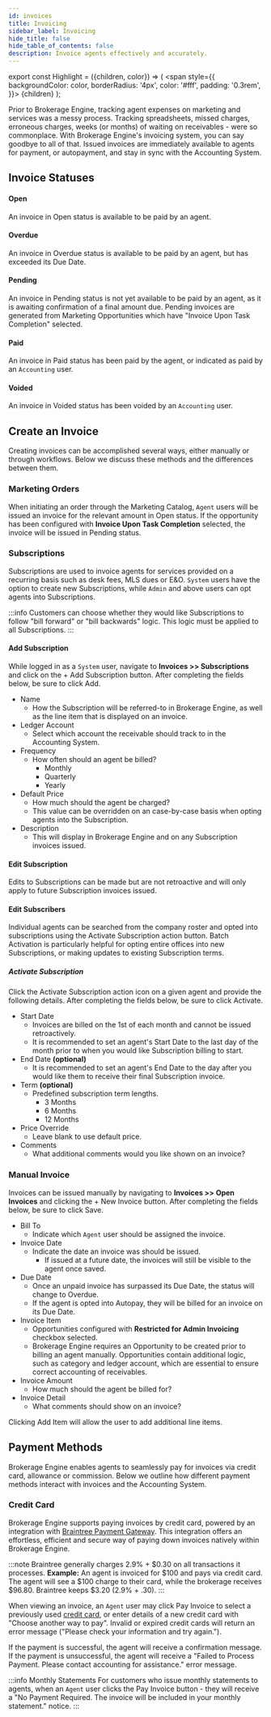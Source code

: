 ```yaml
---
id: invoices
title: Invoicing
sidebar_label: Invoicing
hide_title: false
hide_table_of_contents: false
description: Invoice agents effectively and accurately.
---
```

export const Highlight = ({children, color}) => (
  <span
    style={{
      backgroundColor: color,
      borderRadius: '4px',
      color: '#fff',
      padding: '0.3rem',
    }}>
    {children}
  </span>
);

Prior to Brokerage Engine, tracking agent expenses on marketing and services was a messy process. Tracking spreadsheets, missed charges, erroneous charges, weeks (or months) of waiting on receivables - were so commonplace. With Brokerage Engine's invoicing system, you can say goodbye to all of that. Issued invoices are immediately available to agents for payment, or autopayment, and stay in sync with the Accounting System.

## Invoice Statuses

#### <Highlight color="#FFA87D">Open</Highlight>
An invoice in Open status is available to be paid by an agent.

#### <Highlight color="#FFA000">Overdue</Highlight>
An invoice in Overdue status is available to be paid by an agent, but has exceeded its Due Date.

#### <Highlight color="#FFA87D">Pending</Highlight>
An invoice in Pending status is not yet available to be paid by an agent, as it is awaiting confirmation of a final amount due. Pending invoices are generated from Marketing Opportunities which have "Invoice Upon Task Completion" selected.

#### <Highlight color="#16D39A">Paid</Highlight>
An invoice in Paid status has been paid by the agent, or indicated as paid by an `Accounting` user.

#### <Highlight color="#B0BEC5">Voided</Highlight>
An invoice in Voided status has been voided by an `Accounting` user.

## Create an Invoice
Creating invoices can be accomplished several ways, either manually or through workflows. Below we discuss these methods and the differences between them.

### Marketing Orders
When initiating an order through the Marketing Catalog, `Agent` users will be issued an invoice for the relevant amount in <Highlight color="#FFA87D">Open</Highlight> status. If the opportunity has been configured with **Invoice Upon Task Completion** selected, the invoice will be issued in <Highlight color="#FFA87D">Pending</Highlight> status.

### Subscriptions
Subscriptions are used to invoice agents for services provided on a recurring basis such as desk fees, MLS dues or E&O. `System` users have the option to create new Subscriptions, while `Admin` and above users can opt agents into Subscriptions.

:::info
Customers can choose whether they would like Subscriptions to follow "bill forward" or "bill backwards" logic. This logic must be applied to all Subscriptions.
:::

#### Add Subscription
While logged in as a `System` user, navigate to **Invoices >> Subscriptions** and click on the <Highlight color="#00B5B8">+ Add Subscription</Highlight> button. After completing the fields below, be sure to click <Highlight color="#00B5B8">Add</Highlight>.
- Name
  - How the Subscription will be referred-to in Brokerage Engine, as well as the line item that is displayed on an invoice.
- Ledger Account
  - Select which account the receivable should track to in the Accounting System.
- Frequency
  - How often should an agent be billed?
    - Monthly
    - Quarterly
    - Yearly
- Default Price
  - How much should the agent be charged?
  - This value can be overridden on an case-by-case basis when opting agents into the Subscription.
- Description
  - This will display in Brokerage Engine and on any Subscription invoices issued.

#### Edit Subscription
Edits to Subscriptions can be made but are not retroactive and will only apply to future Subscription invoices issued.

#### Edit Subscribers
Individual agents can be searched from the company roster and opted into subscriptions using the Activate Subscription action button. <Highlight color="#00B5B8">Batch Activation</Highlight> is particularly helpful for opting entire offices into new Subscriptions, or making updates to existing Subscription terms.

##### Activate Subscription
Click the Activate Subscription action icon on a given agent and provide the following details. After completing the fields below, be sure to click <Highlight color="#00B5B8">Activate</Highlight>.
- Start Date
  - Invoices are billed on the 1st of each month and cannot be issued retroactively.
  - It is recommended to set an agent's Start Date to the last day of the month prior to when you would like Subscription billing to start.
- End Date **(optional)**
  - It is recommended to set an agent's End Date to the day after you would like them to receive their final Subscription invoice.
- Term **(optional)**
  - Predefined subscription term lengths.
    - 3 Months
    - 6 Months
    - 12 Months
- Price Override
  - Leave blank to use default price.
- Comments
  - What additional comments would you like shown on an invoice?

### Manual Invoice
Invoices can be issued manually by navigating to **Invoices >> Open Invoices** and clicking the <Highlight color="#00B5B8">+ New Invoice</Highlight> button. After completing the fields below, be sure to click <Highlight color="#00B5B8">Save</Highlight>.
- Bill To
  - Indicate which `Agent` user should be assigned the invoice.
- Invoice Date
  - Indicate the date an invoice was should be issued.
    - If issued at a future date, the invoices will still be visible to the agent once saved.
- Due Date
  - Once an unpaid invoice has surpassed its Due Date, the status will change to <Highlight color="#FFA000">Overdue</Highlight>.
  - If the agent is opted into Autopay, they will be billed for an invoice on its Due Date.
- Invoice Item
  - Opportunities configured with **Restricted for Admin Invoicing** checkbox selected.
  - Brokerage Engine requires an Opportunity to be created prior to billing an agent manually. Opportunities contain additional logic, such as category and ledger account, which are essential to ensure correct accounting of receivables.
- Invoice Amount
  - How much should the agent be billed for?
- Invoice Detail
  - What comments should show on an invoice?

Clicking <Highlight color="#00B5B8">Add Item</Highlight> will allow the user to add additional line items.

## Payment Methods
Brokerage Engine enables agents to seamlessly pay for invoices via credit card, allowance or commission. Below we outline how different payment methods interact with invoices and the Accounting System.

### Credit Card
Brokerage Engine supports paying invoices by credit card, powered by an integration with [Braintree Payment Gateway](https://www.braintreepayments.com/). This integration offers an effortless, efficient and secure way of paying down invoices natively within Brokerage Engine.

:::note
Braintree generally charges 2.9% + $0.30 on all transactions it processes. **Example:** An agent is invoiced for $100 and pays via credit card. The agent will see a $100 charge to their card, while the brokerage receives $96.80. Braintree keeps $3.20 (2.9% + .30).
:::

When viewing an invoice, an `Agent` user may click <Highlight color="#00B5B8">Pay Invoice</Highlight> to select a previously used [credit card](reference.md/#payment-settings), or enter details of a new credit card with "Choose another way to pay". Invalid or expired credit cards will return an error message ("Please check your information and try again.").

If the payment is successful, the agent will receive a confirmation message. If the payment is unsuccessful, the agent will receive a "Failed to Process Payment. Please contact accounting for assistance." error message.

:::info Monthly Statements
For customers who issue monthly statements to agents, when an `Agent` user clicks the <Highlight color="#00B5B8">Pay Invoice</Highlight> button - they will receive a "No Payment Required. The invoice will be included in your monthly statement." notice.
:::

